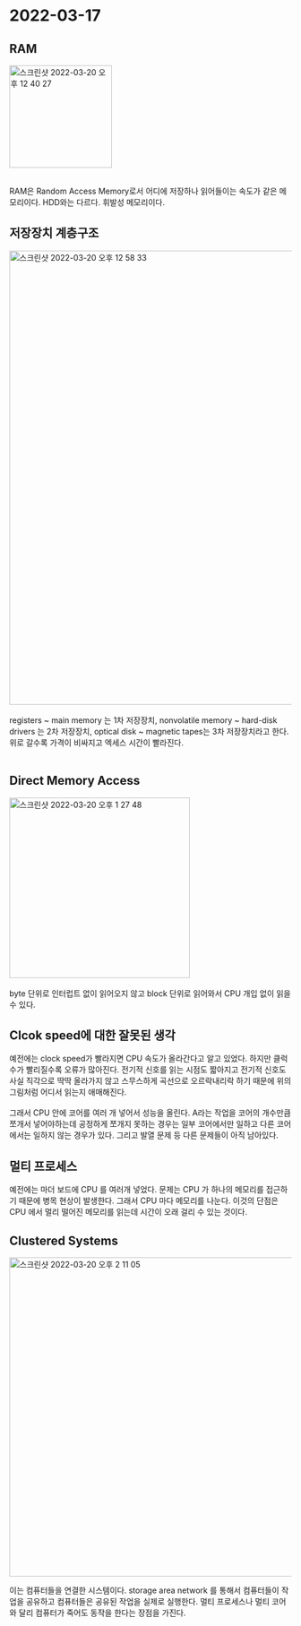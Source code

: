 # 2022-03-17

## RAM

<img width="183" alt="스크린샷 2022-03-20 오후 12 40 27" src="https://user-images.githubusercontent.com/67616146/159147054-c4c94a1a-6c87-4848-8700-ee00dff827cc.png">
<br/>
<br/>

RAM은 Random Access Memory로서 어디에 저장하나 읽어들이는 속도가 같은 메모리이다. HDD와는 다르다. 휘발성 메모리이다.

## 저장장치 계층구조

<img width="811" alt="스크린샷 2022-03-20 오후 12 58 33" src="https://user-images.githubusercontent.com/67616146/159147483-e0c66ce7-a490-46c0-81b2-f6ea07bde58d.png">

<br/>
<br/>
registers ~ main memory 는 1차 저장장치, nonvolatile memory ~ hard-disk drivers 는 2차 저장장치, optical disk ~ magnetic tapes는 3차 저장장치라고 한다. <br/>
위로 갈수록 가격이 비싸지고 엑세스 시간이 빨라진다.
<br/>
<br/>

## Direct Memory Access

<img width="322" alt="스크린샷 2022-03-20 오후 1 27 48" src="https://user-images.githubusercontent.com/67616146/159148188-61f1f8b0-9041-431a-8ab7-1e9f80bd0ce9.png">

<br/>
<br/>
byte 단위로 인터럽트 없이 읽어오지 않고 block 단위로 읽어와서 CPU 개입 없이 읽을 수 있다.

## Clcok speed에 대한 잘못된 생각

예전에는 clock speed가 빨라지면 CPU 속도가 올라간다고 알고 있었다.
하지만 클럭 수가 빨리질수록 오류가 많아진다. 전기적 신호를 읽는 시점도 짧아지고 전기적 신호도 사실 직각으로 딱딱 올라가지 않고 스무스하게 곡선으로 오르락내리락 하기 때문에 위의 그림처럼 어디서 읽는지 애매해진다. <br/><br/>
그래서 CPU 안에 코어를 여러 개 넣어서 성능을 올린다.
A라는 작업을 코어의 개수만큼 쪼개서 넣어야하는데 공정하게 쪼개지 못하는 경우는 일부 코어에서만 일하고 다른 코어에서는 일하지 않는 경우가 있다. 그리고 발열 문제 등 다른 문제들이 아직 남아있다.

## 멀티 프로세스

예전에는 마더 보드에 CPU 를 여러개 넣었다. 문제는 CPU 가 하나의 메모리를 접근하기 때문에 병목 현상이 발생한다. 그래서 CPU 마다 메모리를 나눈다.
이것의 단점은 CPU 에서 멀리 떨어진 메모리를 읽는데 시간이 오래 걸리 수 있는 것이다.

## Clustered Systems

<img width="570" alt="스크린샷 2022-03-20 오후 2 11 05" src="https://user-images.githubusercontent.com/67616146/159149151-7221c5c3-247e-44b8-a03a-b29c65698f87.png">

이는 컴퓨터들을 연결한 시스템이다. storage area network 를 통해서 컴퓨터들이 작업을 공유하고 컴퓨터들은 공유된 작업을 실제로 실행한다.
멀티 프로세스나 멀티 코어와 달리 컴퓨터가 죽어도 동작을 한다는 장점을 가진다.
